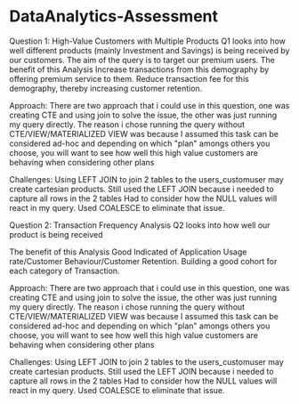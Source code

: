 # DataAnalytics-Assessment
Question 1: High-Value Customers with Multiple Products 
Q1 looks into how well different products (mainly Investment and Savings) is being received by our customers. The aim of the query is to target our premium users. 
The benefit of this Analysis
	Increase transactions from this demography by offering premium service to them.
 	Reduce transaction fee for this demography, thereby increasing customer retention. 

 Approach: There are two approach that i could use in this question, one was creating CTE and using join to solve the issue, the other was just running my query directly. The reason i chose running the query without CTE/VIEW/MATERIALIZED VIEW was because I assumed this task can be considered ad-hoc and depending on which "plan" amongs others you choose, you will want to see how well this high value customers are behaving when considering other plans
	
Challenges: Using LEFT JOIN to join 2 tables to the users_customuser may create cartesian products. Still used the LEFT JOIN because i needed to capture all rows in the 2 tables 
Had to consider how the NULL values will react in my query. Used COALESCE to eliminate that issue.


Question 2: Transaction Frequency Analysis
Q2 looks into how well our product is being received

The benefit of this Analysis
	Good Indicated of Application Usage rate/Customer Behaviour/Customer Retention.
 	Building a good cohort for each category of Transaction. 

 Approach: There are two approach that i could use in this question, one was creating CTE and using join to solve the issue, the other was just running my query directly. The reason i chose running the query without CTE/VIEW/MATERIALIZED VIEW was because I assumed this task can be considered ad-hoc and depending on which "plan" amongs others you choose, you will want to see how well this high value customers are behaving when considering other plans
	
Challenges: Using LEFT JOIN to join 2 tables to the users_customuser may create cartesian products. Still used the LEFT JOIN because i needed to capture all rows in the 2 tables 
Had to consider how the NULL values will react in my query. Used COALESCE to eliminate that issue.
